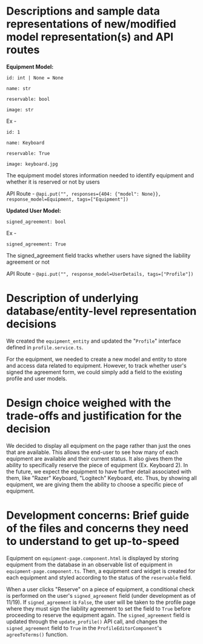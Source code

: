 # Descriptions and sample data representations of new/modified model representation(s) and API routes

**Equipment Model:**

    id: int | None = None

    name: str

    reservable: bool

    image: str

Ex -

    id: 1

    name: Keyboard

    reservable: True

    image: keyboard.jpg

The equipment model stores information needed to identify equipment and whether it is reserved or not by users

API Route - `@api.put("", responses={404: {"model": None}}, response_model=Equipment, tags=["Equipment"])`

**Updated User Model:**

    signed_agreement: bool

Ex -

    signed_agreement: True

The signed_agreement field tracks whether users have signed the liability agreement or not

API Route - `@api.put("", response_model=UserDetails, tags=["Profile"])`

# Description of underlying database/entity-level representation decisions

We created the `equipment_entity` and updated the "`Profile`" interface defined in `profile.service.ts`.

For the equipment, we needed to create a new model and entity to store and access data related to equipment. However, to track whether user's signed the agreement form, we could simply add a field to the existing profile and user models.

# Design choice weighed with the trade-offs and justification for the decision

We decided to display all equipment on the page rather than just the ones that are available. This allows the end-user to see how many of each equipment are available and their current status. It also gives them the ability to specifically reserve the piece of equipment (Ex. Keyboard 2). In the future, we expect the equipment to have further detail associated with them, like "Razer" Keyboard, "Logitech" Keyboard, etc. Thus, by showing all equipment, we are giving them the ability to choose a specific piece of equipment.

# Development concerns: Brief guide of the files and concerns they need to understand to get up-to-speed

Equipment on `equipment-page.component.html` is displayed by storing equipment from the database in an observable list of equipment in `equipment-page.component.ts`. Then, a equipment card widget is created for each equipment and styled according to the status of the `reservable` field.

When a user clicks "Reserve" on a piece of equipment, a conditional check is performed on the user's `signed_agreement` field (under development as of 11/19). If `signed_agreement` is `False`, the user will be taken to the profile page where they must sign the liability agreement to set the field to `True` before proceeding to reserve the equipment again. The `signed_agreement` field is updated through the `update_profile()` API call, and changes the `signed_agreement` field to `True` in the `ProfileEditorComponent`'s `agreeToTerms()` function.
